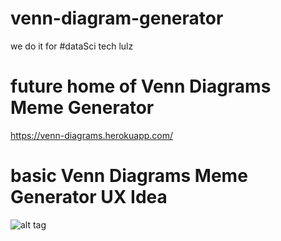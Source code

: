# venn-diagram-generator
we do it for #dataSci tech lulz

# future home of Venn Diagrams Meme Generator

https://venn-diagrams.herokuapp.com/

# basic Venn Diagrams Meme Generator UX Idea

![alt tag](https://github.com/RandomFractals/venn-diagram-generator/blob/master/screens/vennDiagramsMemeGeneratorSketchIdea.png)
